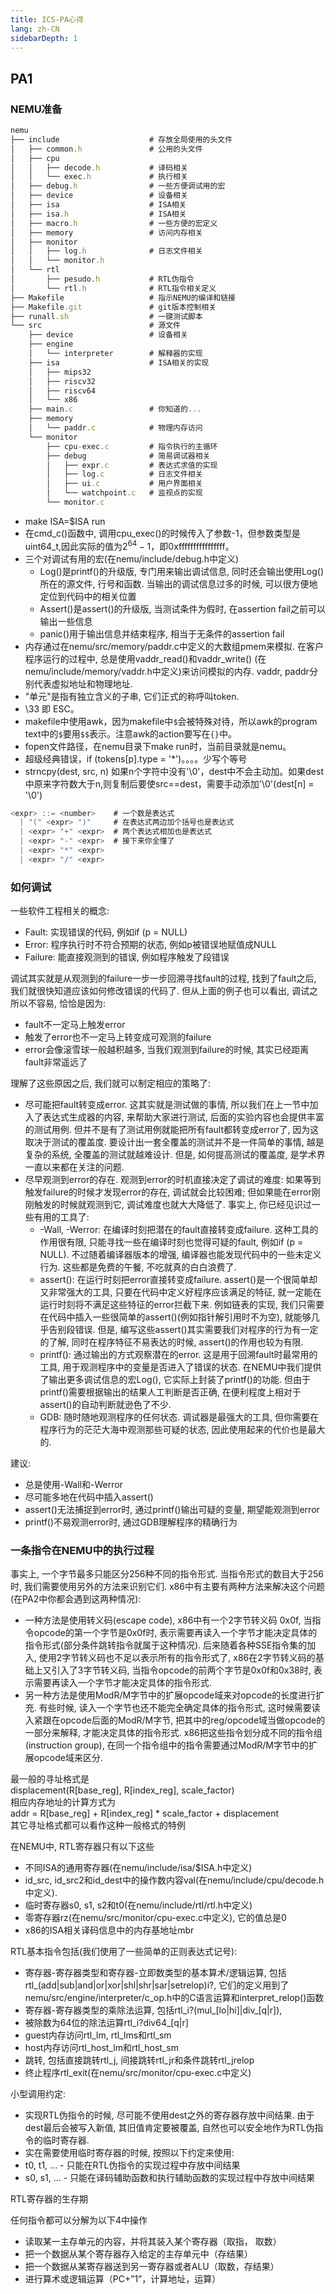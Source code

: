 ```yaml
---
title: ICS-PA心得
lang: zh-CN
sidebarDepth: 1
---
```


## PA1

### NEMU准备
```js
nemu
├── include                    # 存放全局使用的头文件
│   ├── common.h               # 公用的头文件
│   ├── cpu
│   │   ├── decode.h           # 译码相关
│   │   └── exec.h             # 执行相关
│   ├── debug.h                # 一些方便调试用的宏
│   ├── device                 # 设备相关
│   ├── isa                    # ISA相关
│   ├── isa.h                  # ISA相关
│   ├── macro.h                # 一些方便的宏定义
│   ├── memory                 # 访问内存相关
│   ├── monitor
│   │   ├── log.h              # 日志文件相关
│   │   └── monitor.h
│   └── rtl
│       ├── pesudo.h           # RTL伪指令
│       └── rtl.h              # RTL指令相关定义
├── Makefile                   # 指示NEMU的编译和链接
├── Makefile.git               # git版本控制相关
├── runall.sh                  # 一键测试脚本
└── src                        # 源文件
    ├── device                 # 设备相关
    ├── engine
    │   └── interpreter        # 解释器的实现
    ├── isa                    # ISA相关的实现
    │   ├── mips32
    │   ├── riscv32
    │   ├── riscv64
    │   └── x86
    ├── main.c                 # 你知道的...
    ├── memory
    │   └── paddr.c            # 物理内存访问
    └── monitor
        ├── cpu-exec.c         # 指令执行的主循环
        ├── debug              # 简易调试器相关
        │   ├── expr.c         # 表达式求值的实现
        │   ├── log.c          # 日志文件相关
        │   ├── ui.c           # 用户界面相关
        │   └── watchpoint.c   # 监视点的实现
        └── monitor.c
```
* make ISA=$ISA run
* 在cmd_c()函数中, 调用cpu_exec()的时候传入了参数-1，但参数类型是uint64_t,因此实际的值为$2^{64}-1$，即0xffffffffffffffff。
* 三个对调试有用的宏(在nemu/include/debug.h中定义)
    * Log()是printf()的升级版, 专门用来输出调试信息, 同时还会输出使用Log()所在的源文件, 行号和函数. 当输出的调试信息过多的时候, 可以很方便地定位到代码中的相关位置
    * Assert()是assert()的升级版, 当测试条件为假时, 在assertion fail之前可以输出一些信息
    * panic()用于输出信息并结束程序, 相当于无条件的assertion fail
* 内存通过在nemu/src/memory/paddr.c中定义的大数组pmem来模拟. 在客户程序运行的过程中, 总是使用vaddr_read()和vaddr_write() (在nemu/include/memory/vaddr.h中定义)来访问模拟的内存. vaddr, paddr分别代表虚拟地址和物理地址.
* "单元"是指有独立含义的子串, 它们正式的称呼叫token.
* \33 即 ESC。
* makefile中使用awk，因为makefile中`$`会被特殊对待，所以awk的program text中的`$`要用`$$`表示。注意awk的action要写在`{}`中。
* fopen文件路径，在nemu目录下make run时，当前目录就是nemu。
* 超级经典错误，if (tokens[p].type = '*')。。。。少写个等号
* strncpy(dest, src, n) 如果n个字符中没有'\0'，dest中不会主动加。如果dest中原来字符数大于n,则复制后要使src==dest，需要手动添加'\0'(dest[n] = '\0')

```js
<expr> ::= <number>    # 一个数是表达式
  | "(" <expr> ")"     # 在表达式两边加个括号也是表达式
  | <expr> "+" <expr>  # 两个表达式相加也是表达式
  | <expr> "-" <expr>  # 接下来你全懂了
  | <expr> "*" <expr>
  | <expr> "/" <expr>
```

### 如何调试
一些软件工程相关的概念:
* Fault: 实现错误的代码, 例如if (p = NULL)
* Error: 程序执行时不符合预期的状态, 例如p被错误地赋值成NULL
* Failure: 能直接观测到的错误, 例如程序触发了段错误

调试其实就是从观测到的failure一步一步回溯寻找fault的过程, 找到了fault之后, 我们就很快知道应该如何修改错误的代码了. 但从上面的例子也可以看出, 调试之所以不容易, 恰恰是因为:
* fault不一定马上触发error
* 触发了error也不一定马上转变成可观测的failure
* error会像滚雪球一般越积越多, 当我们观测到failure的时候, 其实已经距离fault非常遥远了

理解了这些原因之后, 我们就可以制定相应的策略了:
* 尽可能把fault转变成error. 这其实就是测试做的事情, 所以我们在上一节中加入了表达式生成器的内容, 来帮助大家进行测试, 后面的实验内容也会提供丰富的测试用例. 但并不是有了测试用例就能把所有fault都转变成error了, 因为这取决于测试的覆盖度. 要设计出一套全覆盖的测试并不是一件简单的事情, 越是复杂的系统, 全覆盖的测试就越难设计. 但是, 如何提高测试的覆盖度, 是学术界一直以来都在关注的问题.
* 尽早观测到error的存在. 观测到error的时机直接决定了调试的难度: 如果等到触发failure的时候才发现error的存在, 调试就会比较困难; 但如果能在error刚刚触发的时候就观测到它, 调试难度也就大大降低了. 事实上, 你已经见识过一些有用的工具了:
  * -Wall, -Werror: 在编译时刻把潜在的fault直接转变成failure. 这种工具的作用很有限, 只能寻找一些在编译时刻也觉得可疑的fault, 例如if (p = NULL). 不过随着编译器版本的增强, 编译器也能发现代码中的一些未定义行为. 这些都是免费的午餐, 不吃就真的白白浪费了.
  * assert(): 在运行时刻把error直接转变成failure. assert()是一个很简单却又非常强大的工具, 只要在代码中定义好程序应该满足的特征, 就一定能在运行时刻将不满足这些特征的error拦截下来. 例如链表的实现, 我们只需要在代码中插入一些很简单的assert()(例如指针解引用时不为空), 就能够几乎告别段错误. 但是, 编写这些assert()其实需要我们对程序的行为有一定的了解, 同时在程序特征不易表达的时候, assert()的作用也较为有限.
  * printf(): 通过输出的方式观察潜在的error. 这是用于回溯fault时最常用的工具, 用于观测程序中的变量是否进入了错误的状态. 在NEMU中我们提供了输出更多调试信息的宏Log(), 它实际上封装了printf()的功能. 但由于printf()需要根据输出的结果人工判断是否正确, 在便利程度上相对于assert()的自动判断就逊色了不少.
  * GDB: 随时随地观测程序的任何状态. 调试器是最强大的工具, 但你需要在程序行为的茫茫大海中观测那些可疑的状态, 因此使用起来的代价也是最大的.

建议:
* 总是使用-Wall和-Werror
* 尽可能多地在代码中插入assert()
* assert()无法捕捉到error时, 通过printf()输出可疑的变量, 期望能观测到error
* printf()不易观测error时, 通过GDB理解程序的精确行为

### 一条指令在NEMU中的执行过程

事实上, 一个字节最多只能区分256种不同的指令形式. 当指令形式的数目大于256时, 我们需要使用另外的方法来识别它们. x86中有主要有两种方法来解决这个问题(在PA2中你都会遇到这两种情况):
* 一种方法是使用转义码(escape code), x86中有一个2字节转义码 0x0f, 当指令opcode的第一个字节是0x0f时, 表示需要再读入一个字节才能决定具体的指令形式(部分条件跳转指令就属于这种情况). 后来随着各种SSE指令集的加入, 使用2字节转义码也不足以表示所有的指令形式了, x86在2字节转义码的基础上又引入了3字节转义码, 当指令opcode的前两个字节是0x0f和0x38时, 表示需要再读入一个字节才能决定具体的指令形式.
* 另一种方法是使用ModR/M字节中的扩展opcode域来对opcode的长度进行扩充. 有些时候, 读入一个字节也还不能完全确定具体的指令形式, 这时候需要读入紧跟在opcode后面的ModR/M字节, 把其中的reg/opcode域当做opcode的一部分来解释, 才能决定具体的指令形式. x86把这些指令划分成不同的指令组(instruction group), 在同一个指令组中的指令需要通过ModR/M字节中的扩展opcode域来区分.

最一般的寻址格式是  
displacement(R[base_reg], R[index_reg], scale_factor)  
相应内存地址的计算方式为  
addr = R[base_reg] + R[index_reg] * scale_factor + displacement  
其它寻址格式都可以看作这种一般格式的特例

在NEMU中, RTL寄存器只有以下这些
* 不同ISA的通用寄存器(在nemu/include/isa/$ISA.h中定义)
* id_src, id_src2和id_dest中的操作数内容val(在nemu/include/cpu/decode.h中定义).
* 临时寄存器s0, s1, s2和t0(在nemu/include/rtl/rtl.h中定义)
* 零寄存器rz(在nemu/src/monitor/cpu-exec.c中定义), 它的值总是0
* x86的ISA相关译码信息中的内存基地址mbr

RTL基本指令包括(我们使用了一些简单的正则表达式记号):
* 寄存器-寄存器类型和寄存器-立即数类型的基本算术/逻辑运算, 包括rtl_(add|sub|and|or|xor|shl|shr|sar|setrelop)i?, 它们的定义用到了nemu/src/engine/interpreter/c_op.h中的C语言运算和interpret_relop()函数
* 寄存器-寄存器类型的乘除法运算, 包括rtl_i?(mul_[lo|hi]|div_[q|r]),
* 被除数为64位的除法运算rtl_i?div64_[q|r]
* guest内存访问rtl_lm, rtl_lms和rtl_sm
* host内存访问rtl_host_lm和rtl_host_sm
* 跳转, 包括直接跳转rtl_j, 间接跳转rtl_jr和条件跳转rtl_jrelop
* 终止程序rtl_exit(在nemu/src/monitor/cpu-exec.c中定义)

小型调用约定:
* 实现RTL伪指令的时候, 尽可能不使用dest之外的寄存器存放中间结果. 由于dest最后会被写入新值, 其旧值肯定要被覆盖, 自然也可以安全地作为RTL伪指令的临时寄存器.
* 实在需要使用临时寄存器的时候, 按照以下约定来使用:
* t0, t1, ... - 只能在RTL伪指令的实现过程中存放中间结果
* s0, s1, ... - 只能在译码辅助函数和执行辅助函数的实现过程中存放中间结果

RTL寄存器的生存期

任何指令都可以分解为以下4中操作
* 读取某一主存单元的内容，并将其装入某个寄存器（取指， 取数）
* 把一个数据从某个寄存器存入给定的主存单元中（存结果）
* 把一个数据从某寄存器送到另一寄存器或者ALU（取数，存结果）
* 进行算术或逻辑运算（PC+”1”，计算地址，运算）
